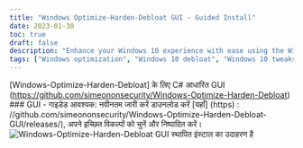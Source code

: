 ```yaml
---
title: "Windows Optimize-Harden-Debloat GUI - Guided Install"
date: 2023-01-30
toc: true
draft: false
description: "Enhance your Windows 10 experience with ease using the Windows-Optimize-Harden-Debloat GUI automated script that offers a guided install to minimize your Windows 10 setup."
tags: ["Windows optimization", "Windows 10 debloat", "Windows 10 tweaks", "GUI", "C sharp", "Powershell", "Automation", "System stability", "System administration", "Windows updates", "Script", "Programming", "Debloating", "Windows 10 customization", "System performance", "Windows 10 privacy", "Security", "Windows 10 setup", "Windows 10 maintenance", "Windows 10 management"]
---
```


[Windows-Optimize-Harden-Debloat] के लिए C# आधारित GUI (https://github.com/simeononsecurity/Windows-Optimize-Harden-Debloat) ### GUI - गाइडेड आवश्यक: नवीनतम जारी करें डाउनलोड करें [यहाँ] (https) : //github.com/simeononsecurity/Windows-Optimize-Harden-Debloat-GUI/releases/), अपने इच्छित विकल्पों को चुनें और निष्पादित करें। <img src="https://raw.githubusercontent.com/simeononsecurity/Windows-Optimize-Harden-Debloat/master/.github/images/WOHD-GUI.gif" alt="Windows-Optimize-Harden-Debloat GUI स्थापित इंस्टाल का उदाहरण है">